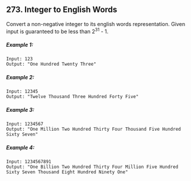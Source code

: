 ## 273. Integer to English Words
Convert a non-negative integer to its english words representation. Given input is guaranteed to be less than 2<sup>31</sup> - 1.

##### Example 1:
```
Input: 123
Output: "One Hundred Twenty Three"
```
##### Example 2:
```
Input: 12345
Output: "Twelve Thousand Three Hundred Forty Five"
```
##### Example 3:
```
Input: 1234567
Output: "One Million Two Hundred Thirty Four Thousand Five Hundred Sixty Seven"
```
##### Example 4:
```
Input: 1234567891
Output: "One Billion Two Hundred Thirty Four Million Five Hundred Sixty Seven Thousand Eight Hundred Ninety One"
```